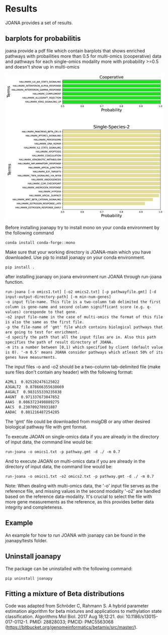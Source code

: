 # Results

JOANA provides a set of results.

## barplots for probabilitis 
joana provide a pdf file which contain barplots that shows enriched pathways with probailities more than 0.5 for multi-omics (cooperative) data and pathways for each single-omics modality more with probability >=0.5 and doesn't show up in multi-omics

![PDF as Image](./results/barPlorProb.png)


Before installing joanapy try to install mono on your conda environment by the following command

```
conda install conda-forge::mono
```

Make sure that your working directory is JOANA-main which you have downloaded. 
Use pip to install joanapy on your conda environment. 

```
pip install .
```

after installing joanapy on joana environment run JOANA through run-joana function.

```
run-joana [-o omics1.txt] [-o2 omics2.txt] [-p pathwayfile.gmt] [-d input-output-directory-path] [-m min-num-genes]
-o input file-name. This file is a two-column tab delimited the first column is gene-name and second column signifficant score (e.g. q-values) coresponde to that gene.
-o2 input file-name in the case of multi-omics the format of this file is also the same as the first file.
-p the file-name of 'gmt' file which contains biological pathways that are going to test for enrichment.
-d specify the path that all the input files are in. Also this path specifies the path of result directory of JOANA.
-m its a number between [0,1) which specified by client (default value is 0). '-m 0.5' means JOANA consider pathways which atleast 50% of its genes have measurments.   

```

The input files -o and -o2 should be a two-column tab-delimited file (make sure files don't contain any header) with the following format:

```
A2ML1  0.025202476125022
A3GALT2  0.878666355638669
A4GALT  0.983155339235838
A4GNT  0.971337673847852
AAAS  0.0863723498889275
AACS  0.230709278931887
AADAC  0.881216487254285
```

The 'gmt' file could be downloaded from msigDB or any other desired biological pathway file with gmt format.

To execute JAOAN on single-omics data if you are already in the directory of input data, the command line would be:

```
run-joana -o omics1.txt -p pathway.gmt -d ./ -m 0.7

```
And to execute JAOAN on multi-omics data if you are already in the directory of input data, the command line would be:

```
run-joana -o omics1.txt -o2 omics2.txt -p pathway.gmt -d ./ -m 0.7

```
Note:
When dealing with multi-omics data, the '-o' input file serves as the reference file, and missing values in the second modality '-o2' are handled based on the reference data-modality. It's crucial to select the file with more gene measurements as the reference, as this provides better data integrity and completeness.

## Example
An example for how to run JOANA with joanapy can be found in the joanapy/tests folder.

## Uninstall joanapy
The package can be uninstalled with the following command:

```
pip uninstall joanapy
```


## Fitting a mixture of Beta distributions
Code was adapted from Schröder C, Rahmann S. A hybrid parameter estimation algorithm for beta mixtures and applications to methylation state classification. Algorithms Mol Biol. 2017 Aug 18;12:21. doi: 10.1186/s13015-017-0112-1. PMID: 28828033; PMCID: PMC5563068 (https://bitbucket.org/genomeinformatics/betamix/src/master/).
